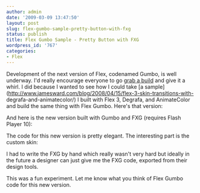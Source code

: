 ```yaml
---
author: admin
date: '2009-03-09 13:47:50'
layout: post
slug: flex-gumbo-sample-pretty-button-with-fxg
status: publish
title: Flex Gumbo Sample - Pretty Button with FXG
wordpress_id: '767'
categories:
- Flex
---
```


Development of the next version of Flex, codenamed Gumbo, is well underway.
I'd really encourage everyone to go [grab a
build](http://opensource.adobe.com/wiki/display/flexsdk/Download+Flex+4) and
give it a whirl. I did because I wanted to see how I could take [a
sample](http://www.jamesward.com/blog/2008/04/15/flex-3-skin-transitions-with-
degrafa-and-animatecolor/) I built with Flex 3, Degrafa, and AnimateColor and
build the same thing with Flex Gumbo. Here's that version:

And here is the new version built with Gumbo and FXG (requires Flash Player
10):

The code for this new version is pretty elegant. The interesting part is the
custom skin:

I had to write the FXG by hand which really wasn't very hard but ideally in
the future a designer can just give me the FXG code, exported from their
design tools.

This was a fun experiment. Let me know what you think of Flex Gumbo code for
this new version.

